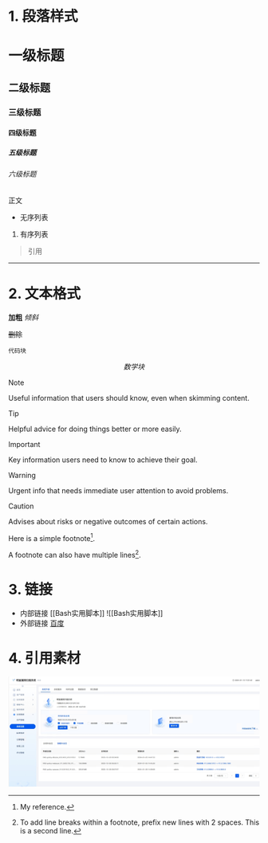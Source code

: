 # 1. 段落样式

# 一级标题
## 二级标题
### 三级标题
#### 四级标题
##### 五级标题
###### 六级标题
正文

- 无序列表

1. 有序列表
> 引用

---


# 2. 文本格式

**加粗**
 *倾斜*
 
 ~~删除~~
```
代码块
```

$$
数学块
$$

> [!NOTE]
> Useful information that users should know, even when skimming content.

> [!TIP]
> Helpful advice for doing things better or more easily.

> [!IMPORTANT]
> Key information users need to know to achieve their goal.

> [!WARNING]
> Urgent info that needs immediate user attention to avoid problems.

> [!CAUTION]
> Advises about risks or negative outcomes of certain actions.



Here is a simple footnote[^1].

A footnote can also have multiple lines[^2].

[^1]: My reference.
[^2]: To add line breaks within a footnote, prefix new lines with 2 spaces.
  This is a second line.


# 3. 链接
- 内部链接
[[Bash实用脚本]]
![[Bash实用脚本]]
- 外部链接
[百度](https://www.baidu.com)

# 4. 引用素材
![漏扫](https://github.com/cxlj2003/notebook/blob/main/material/%E6%BC%8F%E6%89%AB.png)